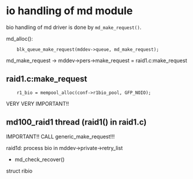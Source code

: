 # io handling of md module

bio handling of md driver is done by ``md_make_request()``.

md_alloc():
```
	blk_queue_make_request(mddev->queue, md_make_request);
```

md_make_request -> mddev->pers->make_request = raid1.c:make_request

## raid1.c:make_request

```
	r1_bio = mempool_alloc(conf->r1bio_pool, GFP_NOIO);
```

VERY VERY IMPORTANT!!






## md100_raid1 thread (raid1() in raid1.c)

IMPORTANT!! CALL generic_make_request!!!


raid1d: process bio in mddev->private->retry_list


* md_check_recover()




struct ribio

